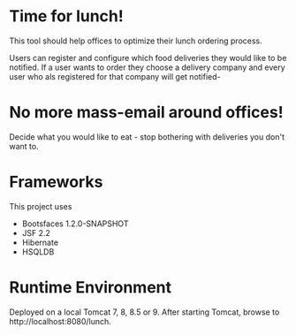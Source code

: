 # Time for lunch!

This tool should help offices to optimize their lunch ordering process.

Users can register and configure which food deliveries they would like to be notified.
If a user wants to order they choose a delivery company and every user who als registered 
for that company will get notified-

# No more mass-email around offices!
Decide what you would like to eat - stop bothering with deliveries you don't want to.

# Frameworks
This project uses
* Bootsfaces 1.2.0-SNAPSHOT
* JSF 2.2
* Hibernate
* HSQLDB

# Runtime Environment
Deployed on a local Tomcat 7, 8, 8.5 or 9. After starting Tomcat, browse to http://localhost:8080/lunch.

